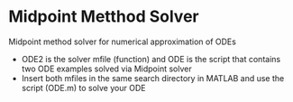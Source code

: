 # Midpoint Metthod Solver
Midpoint method solver for numerical approximation of ODEs

- ODE2 is the solver mfile (function) and ODE is the script that contains two ODE examples solved via Midpoint solver
- Insert both mfiles in the same search directory in MATLAB and use the script (ODE.m) to solve your ODE 
